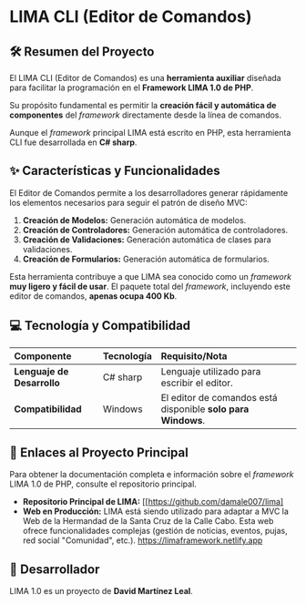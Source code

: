 # LIMA CLI (Editor de Comandos)

## 🛠️ Resumen del Proyecto

El LIMA CLI (Editor de Comandos) es una **herramienta auxiliar** diseñada para facilitar la programación en el **Framework LIMA 1.0 de PHP**.

Su propósito fundamental es permitir la **creación fácil y automática de componentes** del *framework* directamente desde la línea de comandos.

Aunque el *framework* principal LIMA está escrito en PHP, esta herramienta CLI fue desarrollada en **C# sharp**.

## ✨ Características y Funcionalidades

El Editor de Comandos permite a los desarrolladores generar rápidamente los elementos necesarios para seguir el patrón de diseño MVC:

1.  **Creación de Modelos:** Generación automática de modelos.
2.  **Creación de Controladores:** Generación automática de controladores.
3.  **Creación de Validaciones:** Generación automática de clases para validaciones.
4.  **Creación de Formularios:** Generación automática de formularios.

Esta herramienta contribuye a que LIMA sea conocido como un *framework* **muy ligero y fácil de usar**. El paquete total del *framework*, incluyendo este editor de comandos, **apenas ocupa 400 Kb**.

## 💻 Tecnología y Compatibilidad

| Componente | Tecnología | Requisito/Nota |
| :--- | :--- | :--- |
| **Lenguaje de Desarrollo** | C# sharp | Lenguaje utilizado para escribir el editor. |
| **Compatibilidad** | Windows | El editor de comandos está disponible **solo para Windows**. |

## 🔗 Enlaces al Proyecto Principal

Para obtener la documentación completa e información sobre el *framework* LIMA 1.0 de PHP, consulte el repositorio principal.

*   **Repositorio Principal de LIMA:** [[https://github.com/damale007/lima]
*   **Web en Producción:** LIMA está siendo utilizado para adaptar a MVC la Web de la Hermandad de la Santa Cruz de la Calle Cabo. Esta web ofrece funcionalidades complejas (gestión de noticias, eventos, pujas, red social "Comunidad", etc.). https://limaframework.netlify.app

## 👤 Desarrollador

LIMA 1.0 es un proyecto de **David Martínez Leal**.
